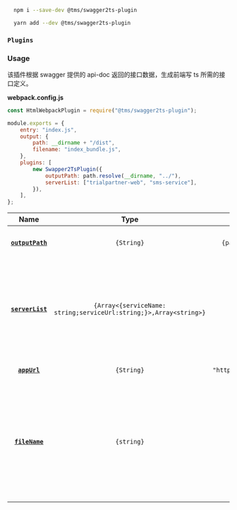 ```bash
  npm i --save-dev @tms/swagger2ts-plugin
```

```bash
  yarn add --dev @tms/swagger2ts-plugin
```

### `Plugins`

### Usage

该插件根据 swagger 提供的 api-doc 返回的接口数据，生成前端写 ts 所需的接口定义。

**webpack.config.js**

```js
const HtmlWebpackPlugin = require("@tms/swagger2ts-plugin");

module.exports = {
    entry: "index.js",
    output: {
        path: __dirname + "/dist",
        filename: "index_bundle.js",
    },
    plugins: [
        new Swapper2TsPlugin({
            outputPath: path.resolve(__dirname, "../"),
            serverList: ["trialpartner-web", "sms-service"],
        }),
    ],
};
```

|         Name          |                               Type                                |                  Default                   | Description                                                                                                                 |
| :-------------------: | :---------------------------------------------------------------: | :----------------------------------------: | :-------------------------------------------------------------------------------------------------------------------------- |
| **[`outputPath`](#)** |                            `{String}`                             |   `{path.resolve(__dirname, "../../")}`    | 生成 ts 文件输入的文件夹位置                                                                                                |
| **[`serverList`](#)** | `{Array<{serviceName: string;serviceUrl:string;}>,Array<string>}` |                    `[]`                    | 当前字段必传如果穿数组字符串['sms-service'] 后端服务名，如果是字符串对象，必传服务名称和服务地址                            |
|   **[`appUrl`](#)**   |                            `{String}`                             | `"http://eureka.dev.com:1111/eureka/apps"` | 后端所有服务注册信息                                                                                                        |
|  **[`fileName`](#)**  |                            `{string}`                             |          `"[name].swagger2.d.ts"`          | 每个服务输出的文件名称默认【[服务 mingc].自定义.d.ts。 请满足当前正则 new RegExp(/^[a-zA-Z0-9]_\[\S_\][a-zA-Z0-9]\*.d.ts$/) |
